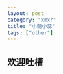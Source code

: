 ```yaml
---
layout: post
category: "xmxr"
title: "小萌小蕊"
tags: ["other"]
---
```

欢迎吐槽
------------------------------
